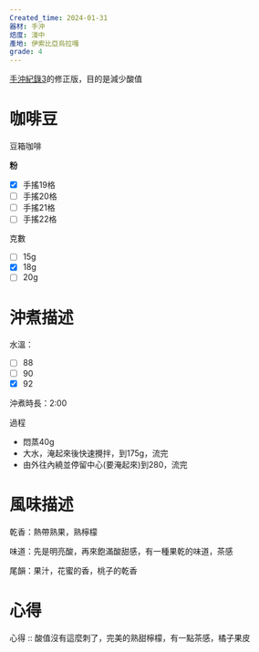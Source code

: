 ```yaml
---
Created_time: 2024-01-31
器材: 手沖
焙度: 淺中
產地: 伊索比亞烏拉嘎
grade: 4
---
```

[手沖紀錄3](手沖紀錄3.md)的修正版，目的是減少酸值
# 咖啡豆

豆箱咖啡



**粉**
- [x]  手搖19格
- [ ]  手搖20格
- [ ]  手搖21格
- [ ]  手搖22格

克數

- [ ]  15g
- [x]  18g
- [ ]  20g

# 沖煮描述

水溫：
- [ ]  88
- [ ]  90
- [x]  92

沖煮時長：2:00

過程

- 悶蒸40g
- 大水，淹起來後快速攪拌，到175g，流完
- 由外往內繞並停留中心(要淹起來)到280，流完

# 風味描述


乾香：熱帶熟果，熟檸檬

味道：先是明亮酸，再來飽滿酸甜感，有一種果乾的味道，茶感

尾韻：果汁，花蜜的香，桃子的乾香

# 心得
心得 :: 酸值沒有這麼刺了，完美的熟甜檸檬，有一點茶感，橘子果皮